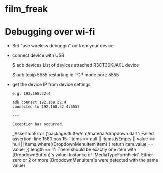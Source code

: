 # film_freak

# Debugging over wi-fi

-   Set "use wireless debuggin" on from your device

-   connect device with USB

    $ adb devices
    List of devices attached
    R3CT30KJA0L device

    $ adb tcpip 5555
    restarting in TCP mode port: 5555

-   get the device IP from device settings

        e.g. 192.168.32.4

        adb connect 192.168.32.4
        connected to 192.168.32.4:5555

        ---

        Exception has occurred.

    \_AssertionError ('package:flutter/src/material/dropdown.dart': Failed assertion: line 1580 pos 15: 'items == null || items.isEmpty || value == null ||
    items.where((DropdownMenuItem<T> item) {
    return item.value == value;
    }).length == 1': There should be exactly one item with [DropdownButton]'s value: Instance of 'MediaTypeFormField'.
    Either zero or 2 or more [DropdownMenuItem]s were detected with the same value)
